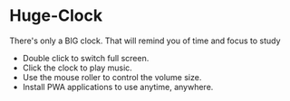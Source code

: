 # Huge-Clock
There's only a BIG clock. That will remind you of time and focus to study


- Double click to switch full screen. 
- Click the clock to play music. 
- Use the mouse roller to control the volume size. 
- Install PWA applications to use anytime, anywhere. 